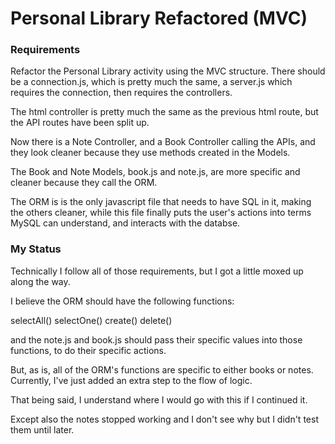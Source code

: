 # Personal Library Refactored (MVC)


### Requirements
Refactor the Personal Library activity using the MVC structure.
There should be a connection.js, which is pretty much the same,
a server.js which requires the connection, then requires the controllers.

The html controller is pretty much the same as the previous html route,
but the API routes have been split up.

Now there is a Note Controller, and a Book Controller calling the APIs, 
and they look cleaner because they use methods created in the Models. 

The Book and Note Models, book.js and note.js, are more specific and cleaner because they call the ORM.

The ORM is is the only javascript file that needs to have SQL in it, 
making the others cleaner, while this file finally puts the user's actions into terms MySQL can understand,
and interacts with the databse. 

### My Status

Technically I follow all of those requirements, 
but I got a little moxed up along the way. 

I believe the ORM should have the following functions:

selectAll()
selectOne()
create()
delete()

and the note.js and book.js should pass their specific values into those functions,
to do their specific actions. 

But, as is, all of the ORM's functions are specific to either books or notes. 
Currently, I've just added an extra step to the flow of logic.

That being said, I understand where I would go with this if I continued it. 

Except also the notes stopped working and I don't see why but I didn't test them until later.